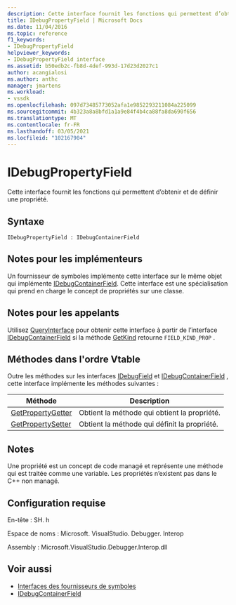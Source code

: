 ```yaml
---
description: Cette interface fournit les fonctions qui permettent d’obtenir et de définir une propriété.
title: IDebugPropertyField | Microsoft Docs
ms.date: 11/04/2016
ms.topic: reference
f1_keywords:
- IDebugPropertyField
helpviewer_keywords:
- IDebugPropertyField interface
ms.assetid: b50edb2c-fb8d-4def-993d-17d23d2027c1
author: acangialosi
ms.author: anthc
manager: jmartens
ms.workload:
- vssdk
ms.openlocfilehash: 097d73485773052afa1e9852293211084a225099
ms.sourcegitcommit: 4b323a8a8bfd1a1a9e84f4b4ca88fa8da690f656
ms.translationtype: MT
ms.contentlocale: fr-FR
ms.lasthandoff: 03/05/2021
ms.locfileid: "102167904"
---
```

# <a name="idebugpropertyfield"></a>IDebugPropertyField
Cette interface fournit les fonctions qui permettent d’obtenir et de définir une propriété.

## <a name="syntax"></a>Syntaxe

```
IDebugPropertyField : IDebugContainerField
```

## <a name="notes-for-implementers"></a>Notes pour les implémenteurs
 Un fournisseur de symboles implémente cette interface sur le même objet qui implémente [IDebugContainerField](../../../extensibility/debugger/reference/idebugcontainerfield.md). Cette interface est une spécialisation qui prend en charge le concept de propriétés sur une classe.

## <a name="notes-for-callers"></a>Notes pour les appelants
 Utilisez [QueryInterface](/cpp/atl/queryinterface) pour obtenir cette interface à partir de l’interface [IDebugContainerField](../../../extensibility/debugger/reference/idebugcontainerfield.md) si la méthode [GetKind](../../../extensibility/debugger/reference/idebugfield-getkind.md) retourne `FIELD_KIND_PROP` .

## <a name="methods-in-vtable-order"></a>Méthodes dans l'ordre Vtable
 Outre les méthodes sur les interfaces [IDebugField](../../../extensibility/debugger/reference/idebugfield.md) et [IDebugContainerField](../../../extensibility/debugger/reference/idebugcontainerfield.md) , cette interface implémente les méthodes suivantes :

|Méthode|Description|
|------------|-----------------|
|[GetPropertyGetter](../../../extensibility/debugger/reference/idebugpropertyfield-getpropertygetter.md)|Obtient la méthode qui obtient la propriété.|
|[GetPropertySetter](../../../extensibility/debugger/reference/idebugpropertyfield-getpropertysetter.md)|Obtient la méthode qui définit la propriété.|

## <a name="remarks"></a>Notes
 Une propriété est un concept de code managé et représente une méthode qui est traitée comme une variable. Les propriétés n’existent pas dans le C++ non managé.

## <a name="requirements"></a>Configuration requise
 En-tête : SH. h

 Espace de noms : Microsoft. VisualStudio. Debugger. Interop

 Assembly : Microsoft.VisualStudio.Debugger.Interop.dll

## <a name="see-also"></a>Voir aussi
- [Interfaces des fournisseurs de symboles](../../../extensibility/debugger/reference/symbol-provider-interfaces.md)
- [IDebugContainerField](../../../extensibility/debugger/reference/idebugcontainerfield.md)
